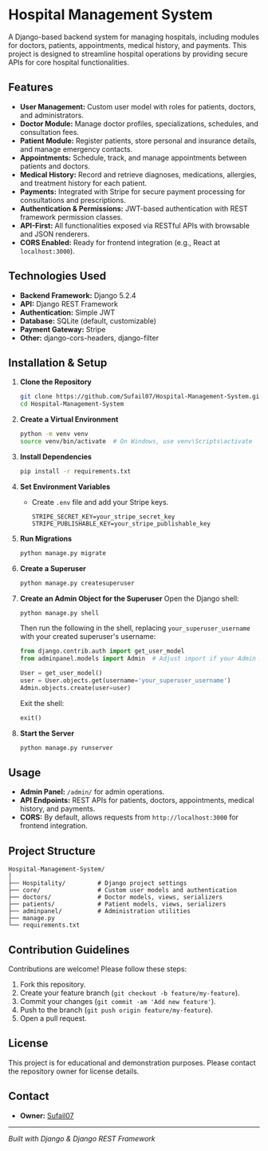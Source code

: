 # Hospital Management System

A Django-based backend system for managing hospitals, including modules for doctors, patients, appointments, medical history, and payments. This project is designed to streamline hospital operations by providing secure APIs for core hospital functionalities.

## Features

- **User Management:** Custom user model with roles for patients, doctors, and administrators.
- **Doctor Module:** Manage doctor profiles, specializations, schedules, and consultation fees.
- **Patient Module:** Register patients, store personal and insurance details, and manage emergency contacts.
- **Appointments:** Schedule, track, and manage appointments between patients and doctors.
- **Medical History:** Record and retrieve diagnoses, medications, allergies, and treatment history for each patient.
- **Payments:** Integrated with Stripe for secure payment processing for consultations and prescriptions.
- **Authentication & Permissions:** JWT-based authentication with REST framework permission classes.
- **API-First:** All functionalities exposed via RESTful APIs with browsable and JSON renderers.
- **CORS Enabled:** Ready for frontend integration (e.g., React at `localhost:3000`).

## Technologies Used

- **Backend Framework:** Django 5.2.4
- **API:** Django REST Framework
- **Authentication:** Simple JWT
- **Database:** SQLite (default, customizable)
- **Payment Gateway:** Stripe
- **Other:** django-cors-headers, django-filter

## Installation & Setup

1. **Clone the Repository**
   ```bash
   git clone https://github.com/Sufail07/Hospital-Management-System.git
   cd Hospital-Management-System
   ```

2. **Create a Virtual Environment**
   ```bash
   python -m venv venv
   source venv/bin/activate  # On Windows, use venv\Scripts\activate
   ```

3. **Install Dependencies**
   ```bash
   pip install -r requirements.txt
   ```

4. **Set Environment Variables**
   - Create `.env` file and add your Stripe keys.
     ```
     STRIPE_SECRET_KEY=your_stripe_secret_key
     STRIPE_PUBLISHABLE_KEY=your_stripe_publishable_key
     ```

5. **Run Migrations**
   ```bash
   python manage.py migrate
   ```

6. **Create a Superuser**
   ```bash
   python manage.py createsuperuser
   ```


7. **Create an Admin Object for the Superuser**
   Open the Django shell:

   ```bash
   python manage.py shell
   ```

   Then run the following in the shell, replacing `your_superuser_username` with your created superuser's username:

   ```python
   from django.contrib.auth import get_user_model
   from adminpanel.models import Admin  # Adjust import if your Admin model is elsewhere

   User = get_user_model()
   user = User.objects.get(username='your_superuser_username')
   Admin.objects.create(user=user)
   ```

   Exit the shell:

   ```python
   exit()
   ```

8. **Start the Server**
   ```bash
   python manage.py runserver
   ```

## Usage

- **Admin Panel:** `/admin/` for admin operations.
- **API Endpoints:** REST APIs for patients, doctors, appointments, medical history, and payments.
- **CORS:** By default, allows requests from `http://localhost:3000` for frontend integration.

## Project Structure

```
Hospital-Management-System/
│
├── Hospitality/         # Django project settings
├── core/                # Custom user models and authentication
├── doctors/             # Doctor models, views, serializers
├── patients/            # Patient models, views, serializers
├── adminpanel/          # Administration utilities
├── manage.py
└── requirements.txt
```

## Contribution Guidelines

Contributions are welcome! Please follow these steps:

1. Fork this repository.
2. Create your feature branch (`git checkout -b feature/my-feature`).
3. Commit your changes (`git commit -am 'Add new feature'`).
4. Push to the branch (`git push origin feature/my-feature`).
5. Open a pull request.

## License

This project is for educational and demonstration purposes. Please contact the repository owner for license details.

## Contact

- **Owner:** [Sufail07](https://github.com/Sufail07)

---

*Built with Django & Django REST Framework*
